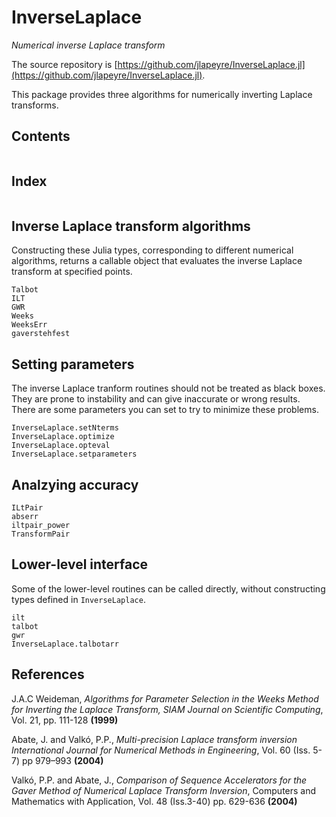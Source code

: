 # InverseLaplace

*Numerical inverse Laplace transform*

The source repository is [https://github.com/jlapeyre/InverseLaplace.jl](https://github.com/jlapeyre/InverseLaplace.jl).

This package provides three algorithms for numerically inverting Laplace transforms.

## Contents

```@contents
```

## Index

```@index
```

## Inverse Laplace transform algorithms

Constructing these Julia types, corresponding to different numerical algorithms,
returns a callable object that evaluates the inverse Laplace transform at specified points.

```@docs
Talbot
ILT
GWR
Weeks
WeeksErr
gaverstehfest
```

## Setting parameters

The inverse Laplace tranform routines should not be treated as black boxes. They are
prone to instability and can give inaccurate or wrong results. There are some
parameters you can set to try to minimize these problems.

```@docs
InverseLaplace.setNterms
InverseLaplace.optimize
InverseLaplace.opteval
InverseLaplace.setparameters
```

## Analzying accuracy

```@docs
ILtPair
abserr
iltpair_power
TransformPair
```

## Lower-level interface

Some of the lower-level routines can be called directly, without constructing types defined in `InverseLaplace`.

```@docs
ilt
talbot
gwr
InverseLaplace.talbotarr
```

## References

J.A.C Weideman, *Algorithms for Parameter Selection in the Weeks Method for Inverting the Laplace Transform,
SIAM Journal on Scientific Computing*, Vol. 21, pp. 111-128 **(1999)**

Abate, J. and Valkó, P.P., *Multi-precision Laplace transform inversion
International Journal for Numerical Methods in Engineering*, Vol. 60 (Iss. 5-7) pp 979–993 **(2004)**

Valkó, P.P. and Abate, J.,
*Comparison of Sequence Accelerators for the Gaver Method of Numerical Laplace Transform Inversion*,
Computers and Mathematics with Application,  Vol. 48 (Iss.3-40) pp. 629-636 **(2004)**
